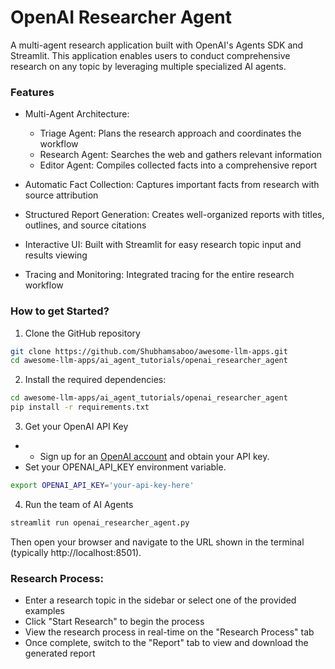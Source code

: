 # OpenAI Researcher Agent

A multi-agent research application built with OpenAI's Agents SDK and Streamlit. This application enables users to conduct comprehensive research on any topic by leveraging multiple specialized AI agents.

### Features

- Multi-Agent Architecture:

  - Triage Agent: Plans the research approach and coordinates the workflow
  - Research Agent: Searches the web and gathers relevant information
  - Editor Agent: Compiles collected facts into a comprehensive report

- Automatic Fact Collection: Captures important facts from research with source attribution
- Structured Report Generation: Creates well-organized reports with titles, outlines, and source citations
- Interactive UI: Built with Streamlit for easy research topic input and results viewing
- Tracing and Monitoring: Integrated tracing for the entire research workflow

### How to get Started?

1. Clone the GitHub repository

```bash
git clone https://github.com/Shubhamsaboo/awesome-llm-apps.git
cd awesome-llm-apps/ai_agent_tutorials/openai_researcher_agent
```

2. Install the required dependencies:

```bash
cd awesome-llm-apps/ai_agent_tutorials/openai_researcher_agent
pip install -r requirements.txt
```

3. Get your OpenAI API Key

- - Sign up for an [OpenAI account](https://platform.openai.com/) and obtain your API key.
- Set your OPENAI_API_KEY environment variable.

```bash
export OPENAI_API_KEY='your-api-key-here'
```

4. Run the team of AI Agents

```bash
streamlit run openai_researcher_agent.py
```

Then open your browser and navigate to the URL shown in the terminal (typically http://localhost:8501).

### Research Process:

- Enter a research topic in the sidebar or select one of the provided examples
- Click "Start Research" to begin the process
- View the research process in real-time on the "Research Process" tab
- Once complete, switch to the "Report" tab to view and download the generated report
